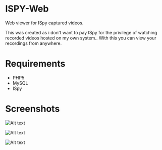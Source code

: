 # ISPY-Web

Web viewer for ISpy captured videos.

This was created as i don't want to pay ISpy for the privilege of watching recorded videos hosted on my own system.. With this you can view your recordings from anywhere.

# Requirements

* PHP5
* MySQL
* ISpy

# Screenshots

![Alt text](/../screenshots/cameras1.png?raw=true "Main Screen")

![Alt text](/../screenshots/cameras2.png?raw=true "Listings")

![Alt text](/../screenshots/cameras3.png?raw=true "Playback")
